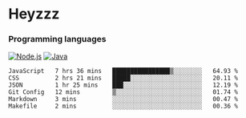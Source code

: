# Heyzzz  

### Programming languages  

[![Node.js](https://img.shields.io/badge/-Node.js-262626?style=for-the-badge)](https://nodejs.org)
[![Java](https://img.shields.io/badge/-Java-262626?style=for-the-badge)](https://java.com)

<!--START_SECTION:waka-->

```text
JavaScript   7 hrs 36 mins   ████████████████▒░░░░░░░░   64.93 %
CSS          2 hrs 21 mins   █████░░░░░░░░░░░░░░░░░░░░   20.11 %
JSON         1 hr 25 mins    ███░░░░░░░░░░░░░░░░░░░░░░   12.19 %
Git Config   12 mins         ▒░░░░░░░░░░░░░░░░░░░░░░░░   01.74 %
Markdown     3 mins          ░░░░░░░░░░░░░░░░░░░░░░░░░   00.47 %
Makefile     2 mins          ░░░░░░░░░░░░░░░░░░░░░░░░░   00.36 %
```

<!--END_SECTION:waka-->

